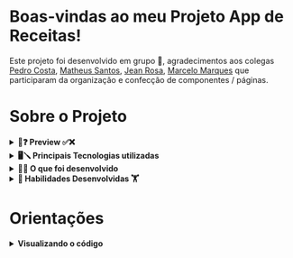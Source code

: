 # Boas-vindas ao meu Projeto App de Receitas!

Este projeto foi desenvolvido em grupo 👥, agradecimentos aos colegas [Pedro Costa](https://github.com/pedrocosta012), [Matheus Santos](https://github.com/mtssantos96), [Jean Rosa](https://github.com/Jean-Rosa19), [Marcelo Marques](https://github.com/marcelo-mls) que participaram da organização e confecção de componentes / páginas.

# Sobre o Projeto

<details>
<summary><strong> 🤔❓ Preview ✅❌</strong></summary><br />

![image](Preview.gif)

</details>

<details>
  <summary><strong>🖥🪛 Principais Tecnologias utilizadas</strong></summary><br />
  
  - React ![image](react.svg)
  - JavaScript ![image](javascript.svg)
  - Css ![image](css.svg)
  - Html ![image](html.svg)
  - Redux ![image](redux.svg)
  - [Trivia Api](https://opentdb.com/api_config.php) 🕹
</details>

<details>
  <summary><strong>👨‍💻 O que foi desenvolvido</strong></summary><br />

Este projeto tem como objetivo criar um site divertido de perguntas e respostas utilizando a [Api de Trivia](https://opentdb.com/api_config.php). Após o usuário responder cada pergunta de níveis de dificuldade diferentes, é retornado um feedback em tempo real mostrando a sua pontuação atual. Além disso, ao final do trivia exibe uma tela com o total de acertos, score e um feedback de texto de acordo com a pontuação do usuário.

</details>

<details>
    <summary><strong>🤸 Habilidades Desenvolvidas 🏋</strong></summary><br />

- Criar um store Redux em aplicações React

- Criar reducers no Redux em aplicações React

- Criar actions no Redux em aplicações React

- Criar dispatchers no Redux em aplicações React

- Conectar Redux aos componentes React

- Criar actions assíncronas na sua aplicação React que faz uso de Redux.

- Escrever testes para garantir que sua aplicação possua uma boa cobertura de testes.
</details>

# Orientações

<details>
  <summary><strong>Visualizando o código </strong></summary><br />

1. Clone o repositório

- Use o comando: `git clone git@github.com:PedroJoMa/JogoDeTrivia.git`.
- Acesse a pasta do repositório que você acabou de clonar.

2. Instale as dependências

- Instale as dependências:
  - `npm install`
- Inicialize o projeto:
  - `npm start` (uma nova página deve abrir no seu navegador)

</details>
